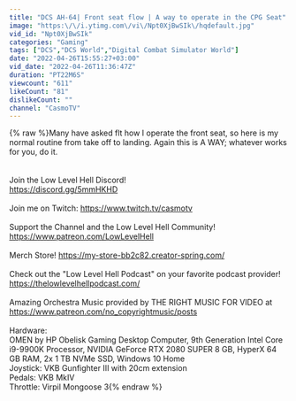 ```yaml
---
title: "DCS AH-64| Front seat flow | A way to operate in the CPG Seat"
image: "https:\/\/i.ytimg.com\/vi\/Npt0XjBwSIk\/hqdefault.jpg"
vid_id: "Npt0XjBwSIk"
categories: "Gaming"
tags: ["DCS","DCS World","Digital Combat Simulator World"]
date: "2022-04-26T15:55:27+03:00"
vid_date: "2022-04-26T11:36:47Z"
duration: "PT22M6S"
viewcount: "611"
likeCount: "81"
dislikeCount: ""
channel: "CasmoTV"
---
```

{% raw %}Many have asked flt how I operate the front seat, so here is my normal routine from take off to landing. Again this is A WAY; whatever works for you, do it. <br /><br /><br />Join the Low Level Hell Discord!<br /><a rel="nofollow" target="blank" href="https://discord.gg/5mmHKHD">https://discord.gg/5mmHKHD</a><br /><br />Join me on Twitch: <a rel="nofollow" target="blank" href="https://www.twitch.tv/casmotv">https://www.twitch.tv/casmotv</a><br /><br />Support the Channel and the Low Level Hell Community!<br /><a rel="nofollow" target="blank" href="https://www.patreon.com/LowLevelHell">https://www.patreon.com/LowLevelHell</a><br /><br />Merch Store! <a rel="nofollow" target="blank" href="https://my-store-bb2c82.creator-spring.com/">https://my-store-bb2c82.creator-spring.com/</a><br /><br />Check out the &quot;Low Level Hell Podcast&quot; on your favorite podcast provider!<br /><a rel="nofollow" target="blank" href="https://thelowlevelhellpodcast.com/">https://thelowlevelhellpodcast.com/</a><br /><br />Amazing Orchestra Music provided by THE RIGHT MUSIC FOR VIDEO at <a rel="nofollow" target="blank" href="https://www.patreon.com/no_copyrightmusic/posts">https://www.patreon.com/no_copyrightmusic/posts</a><br /><br />Hardware: <br />OMEN by HP Obelisk Gaming Desktop Computer, 9th Generation Intel Core i9-9900K Processor, NVIDIA GeForce RTX 2080 SUPER 8 GB, HyperX 64 GB RAM, 2x 1 TB NVMe SSD, Windows 10 Home<br />Joystick: VKB Gunfighter III with 20cm extension<br />Pedals: VKB MkIV<br />Throttle: Virpil Mongoose 3{% endraw %}
